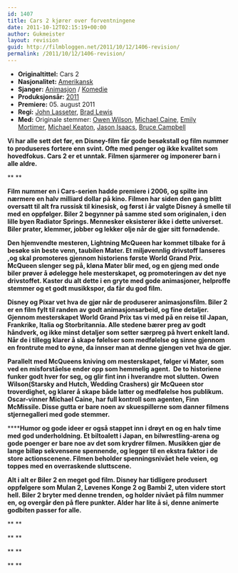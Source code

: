 ```yaml
---
id: 1407
title: Cars 2 kjører over forventningene
date: 2011-10-12T02:15:19+00:00
author: Gukmeister
layout: revision
guid: http://filmbloggen.net/2011/10/12/1406-revision/
permalink: /2011/10/12/1406-revision/
---
```

  * **Originaltittel:** Cars 2
  * **Nasjonalitet:** [Amerikansk](http://www.vg.no/film/sok.php?nasjon=Amerikansk "Se listen over filmer med samme nasjonalitet")
  * **Sjanger:** [Animasjon](http://www.vg.no/film/sok.php?genre=Animasjon "Se listen over filmer med samme sjanger") / [Komedie](http://www.vg.no/film/sok.php?genre=Komedie "Se listen over filmer med samme sjanger")
  * **Produksjonsår:** [2011](http://www.vg.no/film/sok.php?aar=2011 "Se listen over filmer fra samme år")
  * **Premiere:** 05. august 2011
  * **Regi:** [John Lasseter](http://www.vg.no/film/person.php?person=John+Lasseter "Se alle filmene til John Lasseter i databasen"), [Brad Lewis](http://www.vg.no/film/person.php?person=Brad+Lewis "Se alle filmene til Brad Lewis i databasen")
  * **Med:** Originale stemmer: [Owen Wilson](http://www.vg.no/film/person.php?person=Owen+Wilson ""), [Michael Caine](http://www.vg.no/film/person.php?person=Michael+Caine), [Emily Mortimer](http://www.vg.no/film/person.php?person=Emily+Mortimer), [Michael Keaton](http://www.vg.no/film/person.php?person=Michael+Keaton), [Jason Isaacs](http://www.vg.no/film/person.php?person=Jason+Isaacs), [Bruce Campbell](http://www.vg.no/film/person.php?person=Bruce+Campbell)

**Vi har alle sett det før, en Disney-film får gode besøkstall og film nummer to produseres fortere enn svint. Ofte med penger og ikke kvalitet som hovedfokus. Cars 2 er et unntak. Filmen sjarmerer og imponerer barn i alle aldre.**

** **

**Film nummer en i Cars-serien hadde premiere i 2006, og spilte inn nærmere en halv milliard dollar på kino. Filmen har siden den gang blitt oversatt til alt fra russisk til kinesisk, og først i år valgte Disney å smelle til med en oppfølger. Biler 2 begynner på samme sted som originalen, i den lille byen Radiator Springs. Mennesker eksisterer ikke i dette universet. Biler prater, klemmer, jobber og lekker olje når de gjør sitt fornødende.** 

**Den hjemvendte mesteren, Lightning McQueen har kommet tilbake for å besøke sin beste venn, taubilen Mater. Et miljøvennlig drivstoff lanseres ,og skal promoteres gjennom historiens første World Grand Prix. McQueen slenger seg på, kløna Mater blir med, og en gjeng med onde biler prøver å ødelegge hele mesterskapet, og promoteringen av det nye drivstoffet. Kaster du alt dette i en gryte med gode animasjoner, helproffe stemmer og et godt musikkspor, da får du god film.**

**Disney og Pixar vet hva de gjør når de produserer animasjonsfilm. Biler 2 er en film fylt til randen av godt animasjonsarbeid, og fine detaljer. Gjennom mesterskapet World Grand Prix tas vi med på en reise til Japan, Frankrike, Italia og Storbritannia. Alle stedene bærer preg av godt håndverk, og ikke minst detaljer som setter særpreg på hvert enkelt land. Når de i tillegg klarer å skape følelser som medfølelse og sinne gjennom en frontrute med to øyne, da innser man at denne gjengen vet hva de gjør.**

**Parallelt med McQueens kniving om mesterskapet, følger vi Mater, som ved en misforståelse ender opp som hemmelig agent.  De to historiene funker godt hver for seg, og glir fint inn i hverandre mot slutten. Owen Wilson(Starsky and Hutch, Wedding Crashers) gir McQueen stor troverdighet, og klarer å skape både latter og medfølelse hos publikum. Oscar-vinner Michael Caine, har full kontroll som agenten, Finn McMissile. Disse gutta er bare noen av skuespillerne som danner filmens stjernegalleri med gode stemmer.**

******Humor og gode ideer er også stappet inn i drøyt en og en halv time med god underholdning. Et biltoalett i Japan, en bilwrestling-arena og gode poenger er bare noe av det som krydrer filmen. Musikken gjør de lange billøp sekvensene spennende, og legger til en ekstra faktor i de store actionscenene. Filmen beholder spenningsnivået hele veien, og toppes med en overraskende sluttscene.**

**Alt i alt er Biler 2 en meget god film. Disney har tidligere produsert oppfølgere som Mulan 2, Løvenes Konge 2 og Bambi 2, uten videre stort hell. Biler 2 bryter med denne trenden, og holder nivået på film nummer en, og overgår den på flere punkter. Alder har lite å si, denne animerte godbiten passer for alle.**

** **

** **

** **

** **